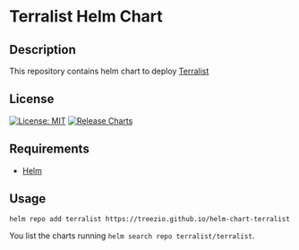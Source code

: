 # Terralist Helm Chart
## Description

This repository contains helm chart to deploy [Terralist](https://terralist.io)

## License

[![License: MIT](https://img.shields.io/badge/License-MIT-yellow.svg)](https://opensource.org/licenses/MIT) [![Release Charts](https://github.com/treezio/helm-chart-terralist/actions/workflows/chart-releaser.yaml/badge.svg?branch=main)](https://github.com/treezio/helm-chart-terralist/actions/workflows/chart-releaser.yaml)

## Requirements

- [Helm](https://helm.sh)

## Usage

```console
helm repo add terralist https://treezio.github.io/helm-chart-terralist
```

You list the charts running `helm search repo terralist/terralist`.



